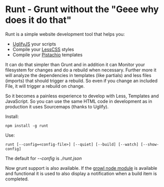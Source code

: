 # Runt - Grunt without the "Geee why does it do that"

Runt is a simple website development tool that helps you:

  * [UglifyJS](https://github.com/mishoo/UglifyJS2) your scripts
  * Compile your [LessCSS](https://github.com/cloudhead/less) styles
  * Compile your [Pistachio](https://github.com/phidelta/pistachio) templates

It can do that simpler than Grunt and in addition it can Monitor your filesystem for changes and do a rebuild when necessary.
Further more it will analyze the dependencies in templates (like partials) and less files (imports) that should trigger a
rebuild. So even if you change an included File, it will trigger a rebuild on change.

So it becomes a painless experience to develop with Less, Templates and JavaScript. So you can use the same HTML code in development as in production it uses Sourcemaps (thanks to Uglify).

Install:

    npm install -g runt

Use:

    runt [--config=<config-file>] [--quiet] [--build] [--watch] [--show-config]

The default for *--config* is *./runt.json*

Now grunt support is also available. If the [growl node module](https://npmjs.org/package/growl) is available and functional it is used to also display a notification when a build item is completed.

